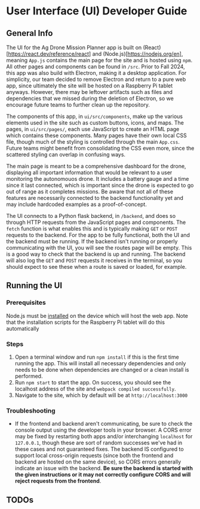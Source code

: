 # User Interface (UI) Developer Guide
## General Info
The UI for the Ag Drone Mission Planner app is built on (React)[https://react.dev/reference/react] and (Node.js)[https://nodejs.org/en], meaning `App.js` contains the main page for the site and is hosted using `npm`. All other pages and components can be found in `/src`. Prior to Fall 2024, this app was also build with Electron, making it a desktop application. For simplicity, our team decided to remove Electron and return to a pure web app, since ultimately the site will be hosted on a Raspberry Pi tablet anyways. However, there may be leftover artifacts such as files and dependencies that we missed during the deletion of Electron, so we encourage future teams to further clean up the repository. 

The components of this app, in `ui/src/components`, make up the various elements used in the site such as custom buttons, icons, and maps. The pages, in `ui/src/pages/`, each use JavaScript to create an HTML page which contains these components. Many pages have their own local CSS file, though much of the styling is controlled through the main `App.css`. Future teams might benefit from consolidating the CSS even more, since the scattered styling can overlap in confusing ways.

The main page is meant to be a comprehensive dashboard for the drone, displaying all important information that would be relevant to a user monitoring the autonomouos drone. It includes a battery gauge and a time since it last connected, which is important since the drone is expected to go out of range as it completes missions. Be aware that not all of these features are necessarily connected to the backend functionality yet and may include hardcoded examples as a proof-of-concept. 

The UI connects to a Python flask backend, in `/backend`, and does so through HTTP requests from the JavaScript pages and components. The `fetch` function is what enables this and is typically making `GET` or `POST` requests to the backend. For the app to be fully functional, both the UI and the backend must be running. If the backend isn't running or properly communicating with the UI, you will see the routes page will be empty. This is a good way to check that the backend is up and running. The backend will also log the `GET` and `POST` requests it receives in the terminal, so you should expect to see these when a route is saved or loaded, for example. 

## Running the UI
### Prerequisites
Node.js must be [installed](https://nodejs.org/en/download/package-manager) on the device which will host the web app. Note that the installation scripts for the Raspberry Pi tablet will do this automatically

### Steps
1. Open a terminal window and run `npm install` if this is the first time running the app. This will install all necessary dependencies and only needs to be done when dependencies are changed or a clean install is performed.
2. Run `npm start` to start the app. On success, you should see the localhost address of the site and `webpack compiled successfully`. 
3. Navigate to the site, which by default will be at `http://localhost:3000`

### Troubleshooting
- If the frontend and backend aren't communicating, be sure to check the console output using the developer tools in your browser. A CORS error may be fixed by restarting both apps and/or interchanging `localhost` for `127.0.0.1`, though these are sort of random successes we've had in these cases and not guaranteed fixes. The backend IS configured to support local cross-origin requests (since both the frontend and backend are hosted on the same device), so CORS errors generally indicate an issue with the backend. **Be sure the backend is started with the given instructions or it may not correctly configure CORS and will reject requests from the frontend**.

## TODOs

